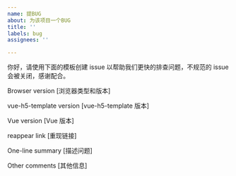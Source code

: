 ```yaml
---
name: 提BUG
about: 为该项目一个BUG
title: ''
labels: bug
assignees: ''

---
```


你好，请使用下面的模板创建 issue 以帮助我们更快的排查问题，不规范的 issue 会被关闭，感谢配合。

Browser version [浏览器类型和版本]
 

vue-h5-template version [vue-h5-template 版本]
 

Vue version [Vue  版本]
 

reappear link [重现链接]
 

One-line summary  [描述问题]


Other comments [其他信息]
